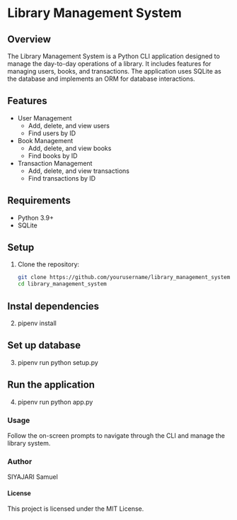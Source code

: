 # Library Management System

## Overview
The Library Management System is a Python CLI application designed to manage the day-to-day operations of a library. It includes features for managing users, books, and transactions. The application uses SQLite as the database and implements an ORM for database interactions.

## Features
- User Management
  - Add, delete, and view users
  - Find users by ID
- Book Management
  - Add, delete, and view books
  - Find books by ID
- Transaction Management
  - Add, delete, and view transactions
  - Find transactions by ID

## Requirements
- Python 3.9+
- SQLite

## Setup
1. Clone the repository:
   ```bash
   git clone https://github.com/yourusername/library_management_system.git
   cd library_management_system

## Instal dependencies

2. pipenv install

## Set up database

3. pipenv run python setup.py

## Run the application

4. pipenv run python app.py

### Usage

Follow the on-screen prompts to navigate through the CLI and manage the library system.

### Author 

SIYAJARI Samuel

#### License

This project is licensed under the MIT License.

